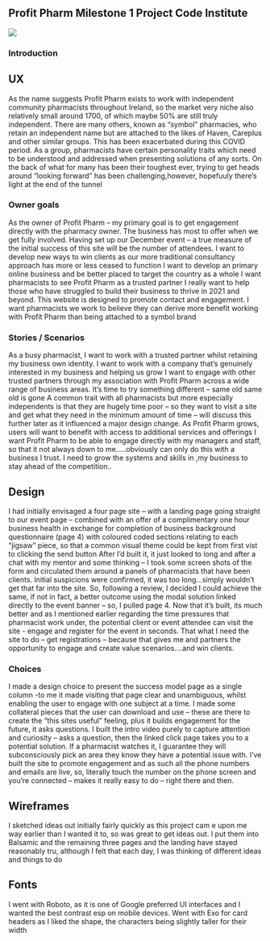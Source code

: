

## Profit Pharm Milestone 1 Project Code Institute



![](https://github.com/Richard-Kelly920/profit-pharm/blob/4e9e88ffb22c045e214804509b0443e7c6201dbe/wireframes/responsive.png)


### Introduction






## UX

As the name suggests Profit Pharm exists to work with independent community pharmacists throughout Ireland, 
so the market very niche also relatively small around 1700, of which maybe 50% are still truly independent. 
There are many others, known as “symbol” pharmacies, who retain an independent name but are attached to the 
likes of Haven, Careplus and other similar groups. This has been exacerbated during this COVID period.
As a group, pharmacists have certain personality traits which need to be understood and addressed when presenting solutions of any sorts.
On the back of what for many has been their toughest ever, 
trying to get heads around “looking forward” has been challenging,however, hopefuuly there’s light at the end of the tunnel

### Owner goals

As the owner of Profit Pharm – my primary goal is to get engagement directly with the pharmacy owner. The business has most to offer when we get fully involved. 
Having set up our December event – a true measure of the initial success of this site will be the number of attendees.
I want to develop new ways to win clients as our more traditional consultancy approach has more or less ceased to function
I want to develop an primary online business and be better placed to target the country as a whole
I want pharmacists to see Profit Pharm as a trusted partner
I really want to help those who have struggled to build their business to thrive in 2021 and beyond. This website is designed to promote contact and engagement.
I want pharmacists we work to believe they can derive more benefit working with Profit Pharm than being attached to a symbol brand


### Stories / Scenarios

As a busy pharmacist, I want to work with a trusted partner whilst retaining my business own identity.
I want to work with a company that’s genuinely interested in my business and helping us grow
I want to engage with other trusted partners through my association with Profit Pharm across a wide range of business areas.
It’s time to try something different – same old same old is gone
A common trait with all pharmacists but more especially independents is that they are hugely time poor – so they want to visit a site and get what they need in the minimum amount of time – will discuss this further later as it influenced a major design change.
As Profit Pharm grows, users will want to benefit with access to additional services and offerings
I want Profit Pharm to be able to engage directly with my managers and staff, so that it not always down to me…..obviously can only do this with a business I trust.
I need to grow the systems and skills in ,my business to stay ahead of the competition..

## Design

I had initially envisaged a four page site – with a landing page going straight to our event page – combined with an offer of a complimentary one hour business health in exchange for completion of business background questionnaire (page 4) with coloured coded sections relating to each “jigsaw” piece, so that a common visual theme could be kept from first vist to clicking the send button 
After I’d built it, it just looked to long and after a chat with my mentor and some thinking – I took some screen shots of the form and circulated them around a panels of pharmacists that have been clients. Initial suspicions were confirmed, it was too long…simply wouldn’t get that far into the site. 
So, following a review, I decided I could achieve the same, if not in fact, a better outcome using the modal solution linked directly to the event banner – so, I pulled page 4. 
Now that it’s built, its much better and as I mentioned earlier regarding the time pressures that pharmacist work under, the potential client or event attendee can visit the site - engage and register for the event in seconds. That what I need the site to do – get registrations – because that gives me and partners the opportunity to engage and create value scenarios….and win clients.


### Choices
I made a design choice to present the success model page as a single column -to me it made visiting that page clear and unambiguous, whilst enabling the user to engage with one subject at a time. I made some collateral pieces that the user can download and use – these are there to create the “this sites useful” feeling, plus it builds engagement for the future, it asks questions.
I built the intro video purely to capture attention and curiosity – asks a question, then the linked click page takes you to a potential solution. If a pharmacist watches it, I guarantee they will subconsciously pick an area they know they have a potential issue with.
I’ve built the site to promote engagement and as such all the phone numbers and emails are live, so, literally touch the number on the phone screen and you’re connected – makes it really easy to do – right there and then.

## Wireframes

I sketched ideas out initially fairly quickly as this project cam e upon me way earlier than I wanted it to, so was great to get ideas out.
I put them into Balsamic and the remaining three pages and the landing have stayed reasonably tru, although I felt that each day, I was thinking of different ideas and things to do

## Fonts

I went with Roboto, as it is one of Google preferred UI interfaces and I wanted the best contrast esp on mobile devices. Went with Exo for card headers as I liked the shape, the characters being slightly taller for their width




